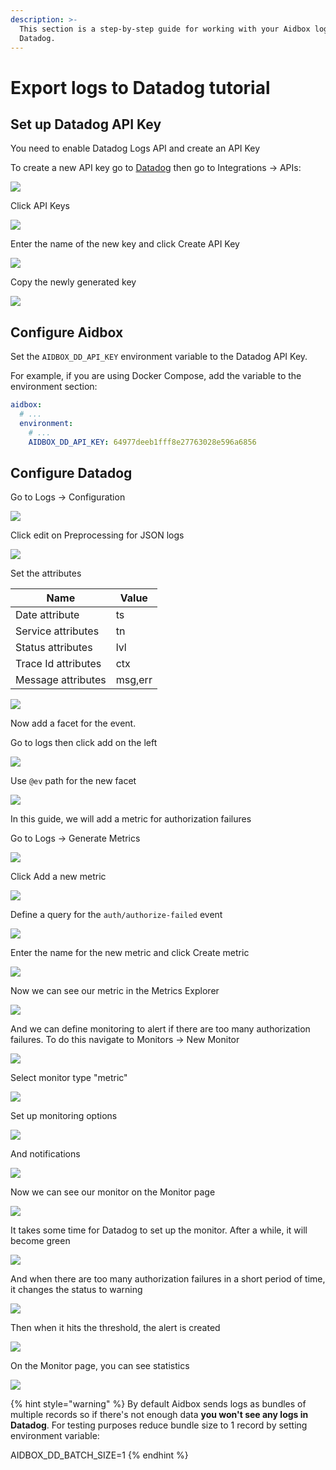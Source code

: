 ```yaml
---
description: >-
  This section is a step-by-step guide for working with your Aidbox logs with
  Datadog.
---
```


# Export logs to Datadog tutorial

## Set up Datadog API Key

You need to enable Datadog Logs API and create an API Key

To create a new API key go to [Datadog](https://app.datadoghq.com/) then go to Integrations -> APIs:

![](24ed01b8-a8f8-4512-bb93-2acb88a67b3e.png)

Click API Keys

![](b3df2c18-df8a-443f-ac63-ccf8f9f7bdc5.png)

Enter the name of the new key and click Create API Key

![](c12ed7a0-ed34-4241-90ea-f68fa1a406fa.png)

Copy the newly generated key

![](50ca7105-ac37-4859-9ca2-0fee901bb78e.png)

## Configure Aidbox

Set the `AIDBOX_DD_API_KEY` environment variable to the Datadog API Key.

For example, if you are using Docker Compose, add the variable to the environment section:

```yaml
aidbox:
  # ...
  environment:
    # ...
    AIDBOX_DD_API_KEY: 64977deeb1fff8e27763028e596a6856
```

## Configure Datadog

Go to Logs -> Configuration

![](../../../../.gitbook/assets/4dfc4a0f-231d-497f-b406-3a529d217fbd.png)

Click edit on Preprocessing for JSON logs

![](8dc801a0-d998-435c-ac9c-a73e84d526f7.png)

Set the attributes

| Name                | Value   |
| ------------------- | ------- |
| Date attribute      | ts      |
| Service attributes  | tn      |
| Status attributes   | lvl     |
| Trace Id attributes | ctx     |
| Message attributes  | msg,err |

![](../../../../.gitbook/assets/10b9bc5b-c12d-4122-8094-ea69497a947a.png)

Now add a facet for the event.

Go to logs then click add on the left

![](dd3e2706-a448-40ec-b286-328c21c65227.png)

Use `@ev` path for the new facet

![](e1119164-27bc-41d0-b42c-3159a3256a56.png)

In this guide, we will add a metric for authorization failures

Go to Logs -> Generate Metrics

![](../../../../.gitbook/assets/979456ca-138c-4e25-b0ea-338c51e6cc5f.png)

Click Add a new metric

![](7daea20d-4808-4060-87ef-3c964deb4254.png)

Define a query for the `auth/authorize-failed` event

![](f79665ba-7d90-4e8f-86b2-2ab3dfd0595d.png)

Enter the name for the new metric and click Create metric

![](36321f5b-8e5b-4de1-aed2-4a9482dae447.png)

Now we can see our metric in the Metrics Explorer

![](6ebc86c6-16d7-42ac-9226-ed5ddf98a2bc.png)

And we can define monitoring to alert if there are too many authorization failures. To do this navigate to Monitors -> New Monitor

![](816d254f-244b-447c-9ec4-f26d65dcf0b3.png)

Select monitor type "metric"

![](3030e22e-bb9c-4568-9bcc-4824e8235316.png)

Set up monitoring options

![](a6088ddf-a566-46b3-ab9e-48a3aa824450.png)

And notifications

![](../../../../.gitbook/assets/c030cede-0c2a-4431-b588-eafb63b39f28.png)

Now we can see our monitor on the Monitor page

![](1dfd30b4-e490-4982-bd4d-d4c28dc907cd.png)

It takes some time for Datadog to set up the monitor. After a while, it will become green

![](../../../../.gitbook/assets/dbf5778d-584c-46de-b75c-f99cb2d5b5fa.png)

And when there are too many authorization failures in a short period of time, it changes the status to warning

![](f2acc928-122c-4730-a439-e507fbdc2bdb.png)

Then when it hits the threshold, the alert is created

![](c0721bd1-fd50-4c27-b898-1b6444d32977.png)

On the Monitor page, you can see statistics

![](a0f32af2-1e72-43a1-ac6a-9860cfa89597.png)

{% hint style="warning" %}
By default Aidbox sends logs as bundles of multiple records so if there's not enough data **you won't see any logs in Datadog**. For testing purposes reduce bundle size to 1 record by setting environment variable:

AIDBOX\_DD\_BATCH\_SIZE=1
{% endhint %}
